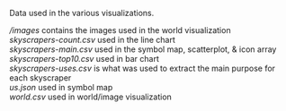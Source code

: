 Data used in the various visualizations.   

_/images_ contains the images used in the world visualization   
_skyscrapers-count.csv_ used in the line chart   
_skyscrapers-main.csv_ used in the symbol map, scatterplot, & icon array   
_skyscrapers-top10.csv_ used in bar chart   
_skyscrapers-uses.csv_ is what was used to extract the main purpose for each skyscraper   
_us.json_ used in symbol map   
_world.csv_ used in world/image visualization   
